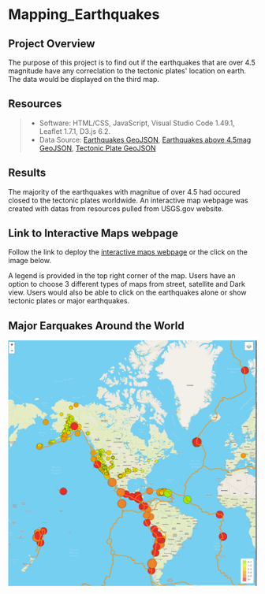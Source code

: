 # Mapping_Earthquakes

## Project Overview
The purpose of this project is to find out if the earthquakes that are over 4.5 magnitude have any correclation to the tectonic plates' location on earth. The data would be displayed on the third map.


## Resources

> * Software: HTML/CSS, JavaScript, Visual Studio Code 1.49.1, Leaflet 1.7.1, D3.js 6.2.
> * Data Source: [Earthquakes GeoJSON](https://earthquake.usgs.gov/earthquakes/feed/v1.0/summary/all_week.geojson), [Earthquakes above 4.5mag GeoJSON](https://earthquake.usgs.gov/earthquakes/feed/v1.0/summary/4.5_week.geojson), [Tectonic Plate GeoJSON](https://raw.githubusercontent.com/fraxen/tectonicplates/master/GeoJSON/PB2002_boundaries.json)


## Results
The majority of the earthquakes with  magnitue of over 4.5 had occured closed to the tectonic plates worldwide. An interactive map webpage was created with datas from resources pulled from USGS.gov website.


## Link to Interactive Maps webpage
Follow the link to deploy the [interactive maps webpage](https://rpamintuan671.github.io/Earthquakes/) or the click on the image below. 

A legend is provided in the top right corner of the map. Users have an option to choose 3 different types of maps from street, satellite and Dark view. Users would also be able to click on the earthquakes alone or show tectonic plates or major earthquakes.


## Major Earquakes Around the World
[![Interactive Earthquake Map](https://github.com/rpamintuan671/Mapping_Earthquakes/blob/dbb8b59dfba29a31fca03c60ec20f38cfc2902a3/Interactive%20Earthquake%20Maps.png)](https://rpamintuan671.github.io/Earthquakes/)

